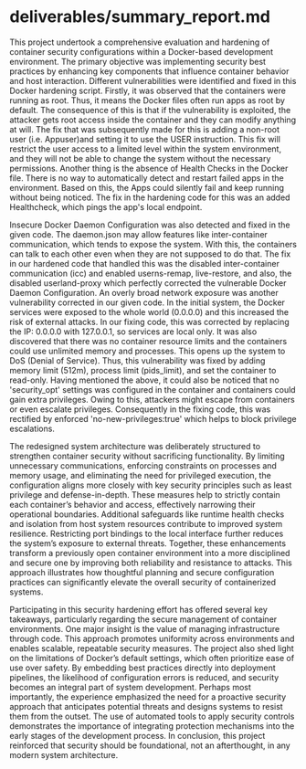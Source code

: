 
# deliverables/summary_report.md

This project undertook a comprehensive evaluation and hardening of container security configurations within a Docker-based development environment. The primary objective was implementing security best practices by enhancing key components that influence container behavior and host interaction. Different vulnerabilities were identified and fixed in this Docker hardening script. Firstly, it was observed that the containers were running as root. Thus, it means the Docker files often run apps as root by default. The consequence of this is that if the vulnerability is exploited, the attacker gets root access inside the container and they can modify anything at will. The fix that was subsequently made for this is adding a non-root user (i.e. Appuser)and setting it to use the USER instruction. This fix will restrict the user access to a limited level within the system environment, and they will not be able to change the system without the necessary permissions. Another thing is the absence of Health Checks in the Docker file. There is no way to automatically detect and restart failed apps in the environment. Based on this, the Apps could silently fail and keep running without being noticed. The fix in the hardening code for this was an added Healthcheck, which pings the app's local endpoint.

Insecure Docker Daemon Configuration was also detected and fixed in the given code. The daemon.json may allow features like inter-container communication, which tends to expose the system. With this, the containers can talk to each other even when they are not supposed to do that. The fix in our hardened code that handled this was the disabled inter-container communication (icc) and enabled userns-remap, live-restore, and also, the disabled userland-proxy which perfectly corrected the vulnerable Docker Daemon Configuration. An overly broad network exposure was another vulnerability corrected in our given code. In the initial system, the Docker services were exposed to the whole world (0.0.0.0) and this increased the risk of external attacks. In our fixing code, this was corrected by replacing the IP: 0.0.0.0 with 127.0.0.1, so services are local only. It was also discovered that there was no container resource limits and the containers could use unlimited memory and processes. This opens up the system to DoS (Denial of Service). Thus, this vulnerability was fixed by adding memory limit (512m), process limit (pids_limit), and set the container to read-only. 
Having mentioned the above, it could also be noticed that no 'security_opt' settings was configured in the container and containers could gain extra privileges. Owing to this, attackers might escape from containers or even escalate privileges. Consequently in the fixing code, this was rectified by enforced 'no-new-privileges:true' which helps to block privilege escalations. 

The redesigned system architecture was deliberately structured to strengthen container security without sacrificing functionality. By limiting unnecessary communications, enforcing constraints on processes and memory usage, and eliminating the need for privileged execution, the configuration aligns more closely with key security principles such as least privilege and defense-in-depth. These measures help to strictly contain each container’s behavior and access, effectively narrowing their operational boundaries. Additional safeguards like runtime health checks and isolation from host system resources contribute to improved system resilience. Restricting port bindings to the local interface further reduces the system’s exposure to external threats. Together, these enhancements transform a previously open container environment into a more disciplined and secure one by improving both reliability and resistance to attacks. This approach illustrates how thoughtful planning and secure configuration practices can significantly elevate the overall security of containerized systems.

Participating in this security hardening effort has offered several key takeaways, particularly regarding the secure management of container environments. One major insight is the value of managing infrastructure through code. This approach promotes uniformity across environments and enables scalable, repeatable security measures. The project also shed light on the limitations of Docker’s default settings, which often prioritize ease of use over safety. By embedding best practices directly into deployment pipelines, the likelihood of configuration errors is reduced, and security becomes an integral part of system development. Perhaps most importantly, the experience emphasized the need for a proactive security approach that anticipates potential threats and designs systems to resist them from the outset. The use of automated tools to apply security controls demonstrates the importance of integrating protection mechanisms into the early stages of the development process. In conclusion, this project reinforced that security should be foundational, not an afterthought, in any modern system architecture.







